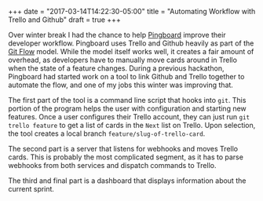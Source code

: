 +++
date = "2017-03-14T14:22:30-05:00"
title = "Automating Workflow with Trello and Github"
draft = true
+++

Over winter break I had the chance to help [Pingboard][pb] improve their
developer workflow. Pingboard uses Trello and Github heavily as part of the
[Git Flow][gf] model. While the model itself works well, it creates a fair
amount of overhead, as developers have to manually move cards around in Trello
when the state of a feature changes. During a previous hackathon, Pingboard
had started work on a tool to link Github and Trello together to automate the
flow, and one of my jobs this winter was improving that.

The first part of the tool is a command line script that hooks into `git`. This
portion of the program helps the user with configuration and starting new
features. Once a user configures their Trello account, they can just run
`git trello feature` to get a list of cards in the `Next` list on Trello. Upon
selection, the tool creates a local branch `feature/slug-of-trello-card`.

The second part is a server that listens for webhooks and moves Trello cards.
This is probably the most complicated segment, as it has to parse webhooks
from both services and dispatch commands to Trello.

The third and final part is a dashboard that displays information about the
current sprint.

[pb]: https://pingboard.com
[gf]: http://nvie.com/posts/a-successful-git-branching-model/
